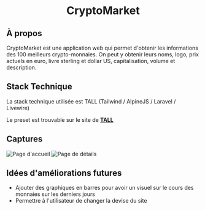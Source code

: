 <h1 align="center">CryptoMarket</h1>

## À propos

CryptoMarket est une application web qui permet d'obtenir les informations des 100 meilleurs crypto-monnaies.
On peut y obtenir leurs noms, logo, prix actuels en euro, livre sterling et dollar US, capitalisation, volume et description.

## Stack Technique

La stack technique utilisée est TALL (Tailwind / AlpineJS / Laravel / Livewire)

Le preset est trouvable sur le site de **[TALL](https://tallstack.dev/)**

## Captures

![Page d'accueil](storage/app/public/Screenshot1.png)
![Page de détails](storage/app/public/Screenshot2.png)

## Idées d'améliorations futures

- Ajouter des graphiques en barres pour avoir un visuel sur le cours des monnaies sur les derniers jours
- Permettre à l'utilisateur de changer la devise du site
